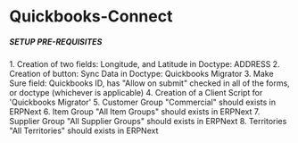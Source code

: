 # Quickbooks-Connect

<h5>SETUP PRE-REQUISITES</h5>
1. Creation of two fields: Longitude, and Latitude in Doctype: ADDRESS
2. Creation of button: Sync Data in Doctype: Quickbooks Migrator
3. Make Sure field: Quickbooks ID, has "Allow on submit" checked in all of the forms, or doctype (whichever is applicable)
4. Creation of a Client Script for 'Quickbooks Migrator'
5. Customer Group "Commercial" should exists in ERPNext
6. Item Group "All Item Groups" should exists in ERPNext
7. Supplier Group "All Supplier Groups" should exists in ERPNext
8. Territories "All Territories" should exists in ERPNext
